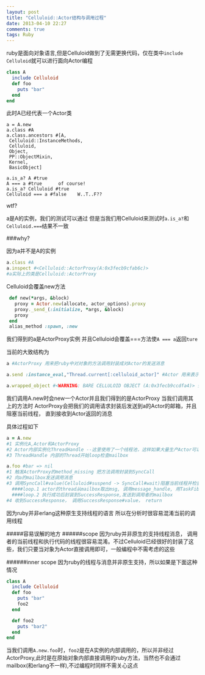 ```yaml
---
layout: post
title: "Celluloid::Actor结构与调用过程"
date: 2013-04-10 22:27
comments: true
tags: Ruby
---
```


ruby是面向对象语言,但是Celluloid做到了无需更换代码，仅在类中`include Celluloid`就可以进行面向Actor编程
```ruby
class A
  include Celluloid
  def foo
    puts "bar"
  end
end
```
此时A已经代表一个Actor类
```
a = A.new
a.class #A
a.class.ancestors #[A,
 Celluloid::InstanceMethods,
 Celluloid,
 Object,
 PP::ObjectMixin,
 Kernel,
 BasicObject]

a.is_a? A #true 
A === a #true      of course!
a.is_a? Celluloid #true 
Celluloid === a #false    W..T..F??
```
wtf?

a是A的实例，我们的测试可以通过
但是当我们用Celluloid来测试时`a.is_a?`和`Celluloid.===`结果不一致

###why?

因为a并不是A的实例

```ruby
a.class #A
a.inspect #<Celluloid::ActorProxy(A:0x3fecb9cfab6c)>
#a实际上的类是Celluloid::ActorProxy
```
Celluloid会覆盖new方法
```ruby
 def new(*args, &block)
   proxy = Actor.new(allocate, actor_options).proxy
   proxy._send_(:initialize, *args, &block)
   proxy
 end
 alias_method :spawn, :new
```
我们得到的a是ActorProxy实例 并且Celluloid会覆盖===方法使`A === a`返回`ture`

当前的大致结构为
```ruby
a #ActorProxy 用来把ruby中对对象的方法调用封装成对Actor的发送消息

a.send :instance_eval,"Thread.current[:celluloid_actor]" #Actor 用来表示Actor的对象，内部持有线程,  所有对Actor的操作均通过ActorProxy, 所以一般取不到此引用

a.wrapped_object #<WARNING: BARE CELLULOID OBJECT (A:0x3fecb9ccdfa4)> 会提示警告，直接使用原始的ruby对象会破坏Actor的封装,破坏线程安全 所有方法会通过Actor的thread在此原始对象上调用
```

我们调用A.new时会new一个Actor并且我们得到的是ActorProxy
当我们调用其上的方法时 ActorProxy会把我们的调用请求封装后发送到a的Actor的邮箱，并且阻塞当前线程， 直到接收到Actor返回的消息

具体过程如下
```ruby
a = A.new
#1 实例化A,Actor和ActorProxy
#2 Actor内部实例化ThreadHandle --这里使用了一个线程池，这样如果大量生产Actor可以直接取得提前构造的线程
#3 ThreadHandle 内部的Thread开始loop检查mailbox

a.foo #bar => nil
#1 触发ActorProxy的method_missing 把方法调用封装到SyncCall
#2 向a的mailbox发送调用消息
#3 调用SyncCall#value(Celluloid#suspend -> SyncCall#wait)阻塞当前线程并检查当前线程的mailbox
  ####loop.1 actor的thread从mailbox取出msg, 调用message_handle, 用TaskFiber封装后调用(为了实现Celluloid的Atom模式[https://github.com/celluloid/celluloid/wiki/Glossary])
  ####loop.2 执行成功后封装到SuccessResponse,发送到调用者的mailbox
#4 收到SuccessResponse， 调用SuccessResponse#value， return
```

因为ruby并非erlang这种原生支持线程的语言
所以在分析时很容易混淆当前的调用线程

#####容易误解的地方
######scope
因为ruby并非原生的支持线程消息， 调用者的当前线程和执行代码的线程很容易混淆。不过Celluloid已经很好的封装了这些，我们只要当对象为Actor直接调用即可，一般编程中不需考虑的这些

######inner scope
因为ruby的线程与消息并非原生支持，所以如果是下面这种情况
```ruby
class A
  include Celluloid
  def foo
    puts "bar"
    foo2
  end

  def foo2
    puts "bar2"
  end
end
``` 
当我们调用`A.new.foo`时，`foo2`是在A实例的内部调用的，所以并非经过ActorProxy,此时是在原始对象内部直接调用的ruby方法，当然也不会通过mailbox(和erlang不一样),不过编程时同样不需关心这点

